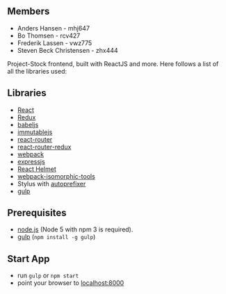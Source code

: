 ## Members
 - Anders Hansen - mhj647
 - Bo Thomsen - rcv427
 - Frederik Lassen - vwz775
 - Steven Beck Christensen - zhx444

Project-Stock frontend, built with ReactJS and more.
Here follows a list of all the libraries used:

## Libraries

- [React](http://facebook.github.io/react/)
- [Redux](http://rackt.github.io/redux/)
- [babeljs](https://babeljs.io/)
- [immutablejs](http://facebook.github.io/immutable-js)
- [react-router](https://github.com/rackt/react-router)
- [react-router-redux](https://github.com/reactjs/react-router-redux)
- [webpack](http://webpack.github.io/)
- [expressjs](http://expressjs.com/)
- [React Helmet](https://github.com/nfl/react-helmet)
- [webpack-isomorphic-tools](https://github.com/halt-hammerzeit/webpack-isomorphic-tools)
- Stylus with [autoprefixer](https://github.com/postcss/autoprefixer)
- [gulp](http://gulpjs.com/)

## Prerequisites

- [node.js](http://nodejs.org) (Node 5 with npm 3 is required).
- [gulp](http://gulpjs.com/) (`npm install -g gulp`)

## Start App

- run `gulp` or `npm start`
- point your browser to [localhost:8000](http://localhost:8000)
